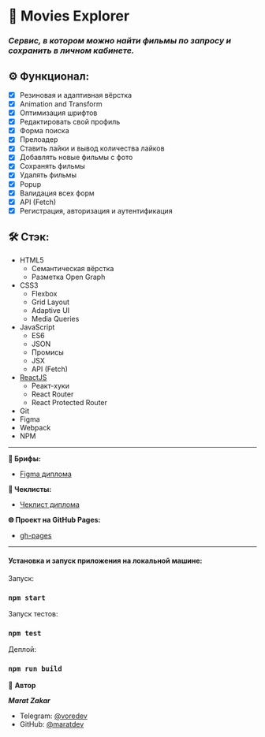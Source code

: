 # 📝 Movies Explorer

### _*Сервис, в котором можно найти фильмы по запросу и сохранить в личном кабинете.*_

## ⚙️ Функционал:

- [x] Резиновая и адаптивная вёрстка
- [x] Animation and Transform
- [x] Оптимизация шрифтов
- [x] Редактировать свой профиль
- [x] Форма поиска
- [x] Прелоадер
- [x] Ставить лайки и вывод количества лайков
- [x] Добавлять новые фильмы с фото
- [x] Сохранять фильмы
- [x] Удалять фильмы
- [x] Popup
- [x] Валидация всех форм
- [x] API (Fetch)
- [x] Регистрация, авторизация и аутентификация

## 🛠️ Стэк:

- HTML5
    - Семантическая вёрстка
    - Разметка Open Graph
- CSS3
    - Flexbox
    - Grid Layout
    - Adaptive UI
    - Media Queries
- JavaScript
    - ES6
    - JSON
    - Промисы
    - JSX
    - API (Fetch)
- [ReactJS](https://ru.legacy.reactjs.org/)
    - Реакт-хуки
    - React Router
    - React Protected Router
- Git
- Figma
- Webpack
- NPM

---

**🧩 Брифы:**

- [Figma диплома](https://www.figma.com/file/JtzrkKwtX6TNmyOsHtBBuE/dark-1?type=design&node-id=891-3857&mode=design&t=ahtp0ny0zlqnubnE-0)

**📄 Чеклисты:**

- [Чеклист диплома](https://code.s3.yandex.net/web-developer/static/new-program/web-diploma-criteria-2.0/checklist_jsx_diplom.pdf)

**🌐 Проект на GitHub Pages:**

- [gh-pages](https://github.com/maratdev/movies-explorer-frontend)

---

#### Установка и запуск приложения на локальной машине:

Запуск:
### `npm start`
Запуск тестов:
### `npm test`
Деплой:
### `npm run build`



👤 **Автор**

**_Marat Zakar_**

- Telegram: [@voredev](https://t.me/voredev)
- GitHub: [@maratdev](https://github.com/maratdev)
